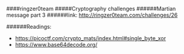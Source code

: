 ####ringzer0team
#####Cryptography challenges
######Martian message part 3
######link: http://ringzer0team.com/challenges/26


######Readings:
* https://picoctf.com/crypto_mats/index.html#single_byte_xor
* https://www.base64decode.org/
